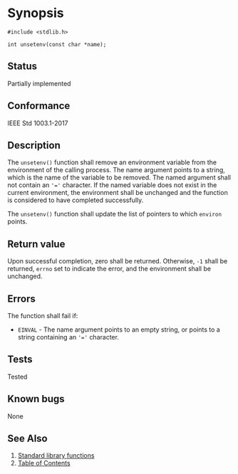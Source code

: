 # Synopsis 
`#include <stdlib.h>`</br>

`int unsetenv(const char *name);`</br>

## Status
Partially implemented
## Conformance
IEEE Std 1003.1-2017
## Description


The `unsetenv()` function shall remove an environment variable from the environment of the calling process. The name argument points to a string, which is the name of the variable to be removed. The named argument shall not contain an `'='` character. If the named variable does not exist in the current environment, the environment shall be unchanged and the function is considered to have completed successfully.

The `unsetenv()` function shall update the list of pointers to which `environ` points.

## Return value


Upon successful completion, zero shall be returned. Otherwise, `-1` shall be returned, `errno` set to indicate the error, and the environment shall be unchanged.


## Errors


The function shall fail if:

 * `EINVAL` - The name argument points to an empty string, or points to a string containing an `'='` character.


## Tests

Tested

## Known bugs

None

## See Also 
1. [Standard library functions](../README.md)
2. [Table of Contents](../../../README.md)
